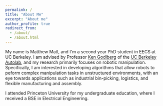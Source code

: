 ```yaml
---
permalink: /
title: "About Me"
excerpt: "About me"
author_profile: true
redirect_from: 
  - /about/
  - /about.html
---
```


My name is Matthew Matl, and I'm a second year PhD student in EECS at UC Berkeley.
I am advised by Professor [Ken Godlberg](http://goldberg.berkeley.edu/) of the [UC Berkeley Autolab](http://autolab.berkeley.edu/), and
my research primarily focuses on robotic manipulation.
Specifically, I am interested in developing algorithms that allow robots to peform complex manipulation tasks in unstructured environments, with an eye towards applications such as industrial bin-picking, logistics, and flexible manufacturing and assembly.

I attended Princeton University for my undergraduate education, where I received a BSE in Electrical Engineering.


